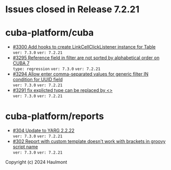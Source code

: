 # Issues closed in Release 7.2.21

# cuba-platform/cuba

* [#3300 Add hooks to create LinkCellClickListener instance for Table](https://github.com/cuba-platform/cuba/issues/3300) \
    `ver: 7.3.0` `ver: 7.2.21` 
* [#3295 Reference field in filter are not sorted by alphabetical order on CUBA 7 ](https://github.com/cuba-platform/cuba/issues/3295) \
    `type: regression` `ver: 7.3.0` `ver: 7.2.21` 
* [#3294 Allow enter comma-separated values for generic filter IN condition for UUID field](https://github.com/cuba-platform/cuba/issues/3294) \
    `ver: 7.3.0` `ver: 7.2.21` 
* [#3291 fix explicted type can be replaced by <>](https://github.com/cuba-platform/cuba/pull/3291) \
    `ver: 7.3.0` `ver: 7.2.21` 

# cuba-platform/reports

* [#304 Update to YARG 2.2.22](https://github.com/cuba-platform/reports/issues/304) \
    `ver: 7.3.0` `ver: 7.2.21` 
* [#302 Report with custom template doesn't work with brackets in groovy script name ](https://github.com/cuba-platform/reports/issues/302) \
    `ver: 7.3.0` `ver: 7.2.21` 


Copyright (c) 2024 Haulmont

